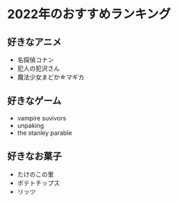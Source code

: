 # 2022年のおすすめランキング

## 好きなアニメ
- 名探偵コナン
- 犯人の犯沢さん
- 魔法少女まどか☆マギカ

## 好きなゲーム
- vampire suvivors
- unpaking
- the stanley parable

## 好きなお菓子
- たけのこの里
- ポテトチップス
- リッツ